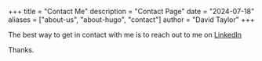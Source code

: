 +++
title = "Contact Me"
description = "Contact Page"
date = "2024-07-18"
aliases = ["about-us", "about-hugo", "contact"]
author = "David Taylor"
+++

The best way to get in contact with me is to reach out to me on [LinkedIn](https://www.linkedin.com/in/davidtaylor83/)

Thanks.